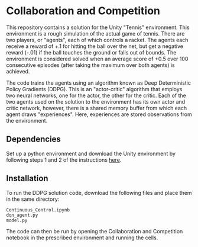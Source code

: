 # Collaboration and Competition

This repository contains a solution for the Unity "Tennis" environment. This environment is a rough simulation of the actual game of tennis. There are two players, or "agents", each of which controls a racket. The agents each receive a reward of +.1 for hitting the ball over the net, but get a negative reward (-.01) if the ball touches the ground or falls out of bounds. The environment is considered solved when an average score of +0.5 over 100 consecutive episodes (after taking the maximum over both agents) is achieved.

The code trains the agents using an algorithm known as Deep Deterministic Policy Gradients (DDPG). This is an "actor-critic" algorithm that employs two neural networks, one for the actor, the other for the critic. Each of the two agents used on the solution to the environment has its own actor and critic network, however, there is a shared memory buffer from which each agent draws "experiences". Here, experiences are stored observations from the environment.


## Dependencies

Set up a python environment and download the Unity environment by following steps 1 and 2 of the instructions <a href="https://classroom.udacity.com/nanodegrees/nd893/parts/ec710e48-f1c5-4f1c-82de-39955d168eaa/modules/89b85bd0-0add-4548-bce9-3747eb099e60/lessons/3cf5c0c4-e837-4fe6-8071-489dcdb3ab3e/concepts/e85db55c-5f55-4f54-9b2b-d523569d9276">here</a>.

## Installation

To run the DDPG solution code, download the following files and place them in the same directory:
    
    Continuous_Control.ipynb
    dqn_agent.py
    model.py

The code can then be run by opening the Collaboration and Competition notebook in the prescribed environment and running the cells.

